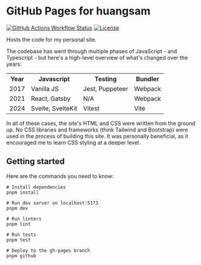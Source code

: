 # GitHub Pages for huangsam

[![GitHub Actions Workflow Status](https://img.shields.io/github/actions/workflow/status/huangsam/huangsam.github.io/ci.yml)](https://github.com/huangsam/huangsam.github.io/actions)
[![License](https://img.shields.io/github/license/huangsam/huangsam.github.io)](https://github.com/huangsam/huangsam.github.io/blob/main/LICENSE)

Hosts the code for my personal site.

The codebase has went through multiple phases of JavaScript - and Typescript - but
here's a high-level overview of what's changed over the years:

<table>
  <tr>
    <th>Year</th>
    <th>Javascript</th>
    <th>Testing</th>
    <th>Bundler</th>
  </tr>
  <tr>
    <td>2017</td>
    <td>Vanilla JS</td>
    <td>Jest, Puppeteer</td>
    <td>Webpack</td>
  </tr>
  <tr>
    <td>2021</td>
    <td>React, Gatsby</td>
    <td>N/A</td>
    <td>Webpack</td>
  </tr>
  <tr>
    <td>2024</td>
    <td>Svelte, SvelteKit</td>
    <td>Vitest</td>
    <td>Vite</td>
  </tr>
</table>

In all of these cases, the site's HTML and CSS were written from the ground up. No
CSS libraries and frameworks (think Tailwind and Bootstrap) were used in the process
of building this site. It was personally beneficial, as it encouraged me to learn
CSS styling at a deeper level.

## Getting started

Here are the commands you need to know:

```shell
# Install dependencies
pnpm install

# Run dev server on localhost:5173
pnpm dev

# Run linters
pnpm lint

# Run tests
pnpm test

# Deploy to the gh-pages branch
pnpm github
```
